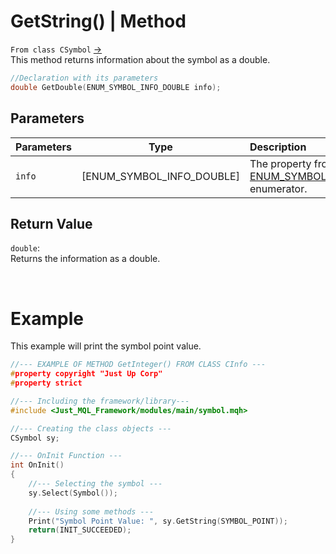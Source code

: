 # GetString() | Method
`From class CSymbol` [->](symbol.md) <br>
This method returns information about the symbol as a double.

```cpp
//Declaration with its parameters
double GetDouble(ENUM_SYMBOL_INFO_DOUBLE info);
```

## Parameters
| Parameters |           Type            | Description                                                                                                                                                        |
| :--------- | :-----------------------: | :----------------------------------------------------------------------------------------------------------------------------------------------------------------- |
| `info`     | [ENUM_SYMBOL_INFO_DOUBLE] | The property from the [ENUM_SYMBOL_INFO_DOUBLE](https://www.mql5.com/en/docs/constants/environment_state/marketinfoconstants#enum_symbol_info_integer) enumerator. |

## Return Value
`double`: <br>
Returns the information as a double.

<br>

# Example
This example will print the symbol point value.
```cpp
//--- EXAMPLE OF METHOD GetInteger() FROM CLASS CInfo ---
#property copyright "Just Up Corp"
#property strict

//--- Including the framework/library---
#include <Just_MQL_Framework/modules/main/symbol.mqh>

//--- Creating the class objects ---
CSymbol sy;

//--- OnInit Function ---
int OnInit()
{
    //--- Selecting the symbol ---
    sy.Select(Symbol());
    
    //--- Using some methods ---
    Print("Symbol Point Value: ", sy.GetString(SYMBOL_POINT));
    return(INIT_SUCCEEDED);
}
```